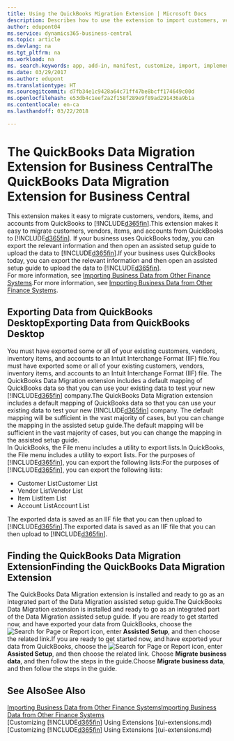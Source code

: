 ```yaml
---
title: Using the QuickBooks Migration Extension | Microsoft Docs
description: Describes how to use the extension to import customers, vendors, items, and accounts from QuickBooks Desktop to Business Central.
author: edupont04
ms.service: dynamics365-business-central
ms.topic: article
ms.devlang: na
ms.tgt_pltfrm: na
ms.workload: na
ms. search.keywords: app, add-in, manifest, customize, import, implement
ms.date: 03/29/2017
ms.author: edupont
ms.translationtype: HT
ms.sourcegitcommit: d7fb34e1c9428a64c71ff47be8bcff174649c00d
ms.openlocfilehash: e53db4c1eef2a2f158f289e9f89ad291436a9b1a
ms.contentlocale: en-ca
ms.lasthandoff: 03/22/2018

---
```

# <a name="the-quickbooks-data-migration-extension-for-business-central"></a><span data-ttu-id="dbf7f-103">The QuickBooks Data Migration Extension for Business Central</span><span class="sxs-lookup"><span data-stu-id="dbf7f-103">The QuickBooks Data Migration Extension for Business Central</span></span>
<span data-ttu-id="dbf7f-104">This extension makes it easy to migrate customers, vendors, items, and accounts from QuickBooks to [!INCLUDE[d365fin](includes/d365fin_md.md)].</span><span class="sxs-lookup"><span data-stu-id="dbf7f-104">This extension makes it easy to migrate customers, vendors, items, and accounts from QuickBooks to [!INCLUDE[d365fin](includes/d365fin_md.md)].</span></span> <span data-ttu-id="dbf7f-105">If your business uses QuickBooks today, you can export the relevant information and then open an assisted setup guide to upload the data to [!INCLUDE[d365fin](includes/d365fin_md.md)].</span><span class="sxs-lookup"><span data-stu-id="dbf7f-105">If your business uses QuickBooks today, you can export the relevant information and then open an assisted setup guide to upload the data to [!INCLUDE[d365fin](includes/d365fin_md.md)].</span></span>  
<span data-ttu-id="dbf7f-106">For more information, see [Importing Business Data from Other Finance Systems](upload-data.md).</span><span class="sxs-lookup"><span data-stu-id="dbf7f-106">For more information, see [Importing Business Data from Other Finance Systems](upload-data.md).</span></span>

## <a name="exporting-data-from-quickbooks-desktop"></a><span data-ttu-id="dbf7f-107">Exporting Data from QuickBooks Desktop</span><span class="sxs-lookup"><span data-stu-id="dbf7f-107">Exporting Data from QuickBooks Desktop</span></span>
<span data-ttu-id="dbf7f-108">You must have exported some or all of your existing customers, vendors, inventory items, and accounts to an Intuit Interchange Format (IIF) file.</span><span class="sxs-lookup"><span data-stu-id="dbf7f-108">You must have exported some or all of your existing customers, vendors, inventory items, and accounts to an Intuit Interchange Format (IIF) file.</span></span> <span data-ttu-id="dbf7f-109">The QuickBooks Data Migration extension includes a default mapping of QuickBooks data so that you can use your existing data to test your new [!INCLUDE[d365fin](includes/d365fin_md.md)] company.</span><span class="sxs-lookup"><span data-stu-id="dbf7f-109">The QuickBooks Data Migration extension includes a default mapping of QuickBooks data so that you can use your existing data to test your new [!INCLUDE[d365fin](includes/d365fin_md.md)] company.</span></span> <span data-ttu-id="dbf7f-110">The default mapping will be sufficient in the vast majority of cases, but you can change the mapping in the assisted setup guide.</span><span class="sxs-lookup"><span data-stu-id="dbf7f-110">The default mapping will be sufficient in the vast majority of cases, but you can change the mapping in the assisted setup guide.</span></span>  
<span data-ttu-id="dbf7f-111">In QuickBooks, the File menu includes a utility to export lists.</span><span class="sxs-lookup"><span data-stu-id="dbf7f-111">In QuickBooks, the File menu includes a utility to export lists.</span></span> <span data-ttu-id="dbf7f-112">For the purposes of [!INCLUDE[d365fin](includes/d365fin_md.md)], you can export the following lists:</span><span class="sxs-lookup"><span data-stu-id="dbf7f-112">For the purposes of [!INCLUDE[d365fin](includes/d365fin_md.md)], you can export the following lists:</span></span>

* <span data-ttu-id="dbf7f-113">Customer List</span><span class="sxs-lookup"><span data-stu-id="dbf7f-113">Customer List</span></span>  
* <span data-ttu-id="dbf7f-114">Vendor List</span><span class="sxs-lookup"><span data-stu-id="dbf7f-114">Vendor List</span></span>  
* <span data-ttu-id="dbf7f-115">Item List</span><span class="sxs-lookup"><span data-stu-id="dbf7f-115">Item List</span></span>  
* <span data-ttu-id="dbf7f-116">Account List</span><span class="sxs-lookup"><span data-stu-id="dbf7f-116">Account List</span></span>  

<span data-ttu-id="dbf7f-117">The exported data is saved as an IIF file that you can then upload to [!INCLUDE[d365fin](includes/d365fin_md.md)].</span><span class="sxs-lookup"><span data-stu-id="dbf7f-117">The exported data is saved as an IIF file that you can then upload to [!INCLUDE[d365fin](includes/d365fin_md.md)].</span></span>

## <a name="finding-the-quickbooks-data-migration-extension"></a><span data-ttu-id="dbf7f-118">Finding the QuickBooks Data Migration Extension</span><span class="sxs-lookup"><span data-stu-id="dbf7f-118">Finding the QuickBooks Data Migration Extension</span></span>
<span data-ttu-id="dbf7f-119">The QuickBooks Data Migration extension is installed and ready to go as an integrated part of the Data Migration assisted setup guide.</span><span class="sxs-lookup"><span data-stu-id="dbf7f-119">The QuickBooks Data Migration extension is installed and ready to go as an integrated part of the Data Migration assisted setup guide.</span></span> <span data-ttu-id="dbf7f-120">If you are ready to get started now, and have exported your data from QuickBooks, choose the ![Search for Page or Report](media/ui-search/search_small.png "Search for Page or Report icon") icon, enter **Assisted Setup**, and then choose the related link.</span><span class="sxs-lookup"><span data-stu-id="dbf7f-120">If you are ready to get started now, and have exported your data from QuickBooks, choose the ![Search for Page or Report](media/ui-search/search_small.png "Search for Page or Report icon") icon, enter **Assisted Setup**, and then choose the related link.</span></span> <span data-ttu-id="dbf7f-121">Choose **Migrate business data**, and then follow the steps in the guide.</span><span class="sxs-lookup"><span data-stu-id="dbf7f-121">Choose **Migrate business data**, and then follow the steps in the guide.</span></span>  

## <a name="see-also"></a><span data-ttu-id="dbf7f-122">See Also</span><span class="sxs-lookup"><span data-stu-id="dbf7f-122">See Also</span></span>
[<span data-ttu-id="dbf7f-123">Importing Business Data from Other Finance Systems</span><span class="sxs-lookup"><span data-stu-id="dbf7f-123">Importing Business Data from Other Finance Systems</span></span>](upload-data.md)  
<span data-ttu-id="dbf7f-124">[Customizing [!INCLUDE[d365fin](includes/d365fin_md.md)] Using Extensions ](ui-extensions.md)</span><span class="sxs-lookup"><span data-stu-id="dbf7f-124">[Customizing [!INCLUDE[d365fin](includes/d365fin_md.md)] Using Extensions ](ui-extensions.md)</span></span>  

